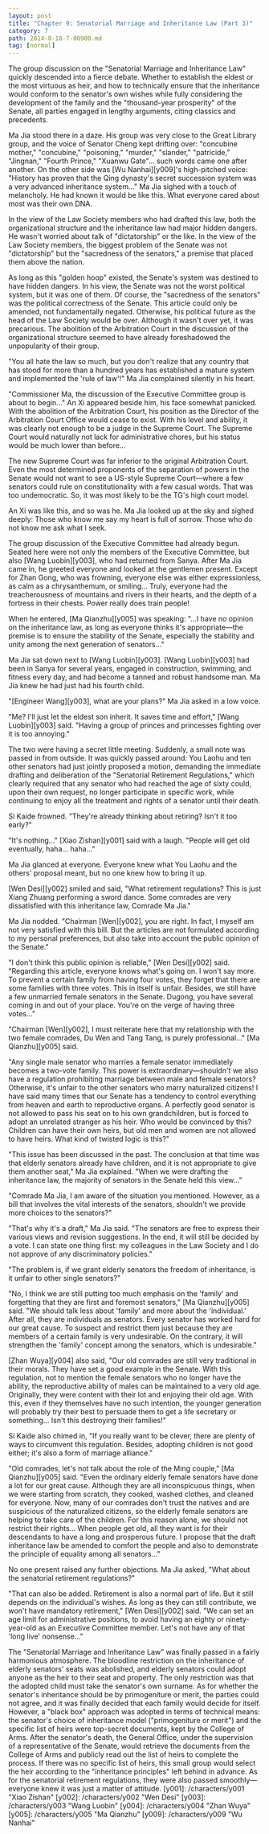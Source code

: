 ```yaml
---
layout: post
title: "Chapter 9: Senatorial Marriage and Inheritance Law (Part 3)"
category: 7
path: 2014-8-18-7-00900.md
tag: [normal]
---
```


The group discussion on the "Senatorial Marriage and Inheritance Law" quickly descended into a fierce debate. Whether to establish the eldest or the most virtuous as heir, and how to technically ensure that the inheritance would conform to the senator's own wishes while fully considering the development of the family and the "thousand-year prosperity" of the Senate, all parties engaged in lengthy arguments, citing classics and precedents.

Ma Jia stood there in a daze. His group was very close to the Great Library group, and the voice of Senator Cheng kept drifting over: "concubine mother," "concubine," "poisoning," "murder," "slander," "patricide," "Jingnan," "Fourth Prince," "Xuanwu Gate"... such words came one after another. On the other side was [Wu Nanhai][y009]'s high-pitched voice: "History has proven that the Qing dynasty's secret succession system was a very advanced inheritance system..." Ma Jia sighed with a touch of melancholy. He had known it would be like this. What everyone cared about most was their own DNA.

In the view of the Law Society members who had drafted this law, both the organizational structure and the inheritance law had major hidden dangers. He wasn't worried about talk of "dictatorship" or the like. In the view of the Law Society members, the biggest problem of the Senate was not "dictatorship" but the "sacredness of the senators," a premise that placed them above the nation.

As long as this "golden hoop" existed, the Senate's system was destined to have hidden dangers. In his view, the Senate was not the worst political system, but it was one of them. Of course, the "sacredness of the senators" was the political correctness of the Senate. This article could only be amended, not fundamentally negated. Otherwise, his political future as the head of the Law Society would be over. Although it wasn't over yet, it was precarious. The abolition of the Arbitration Court in the discussion of the organizational structure seemed to have already foreshadowed the unpopularity of their group.

"You all hate the law so much, but you don't realize that any country that has stood for more than a hundred years has established a mature system and implemented the 'rule of law'!" Ma Jia complained silently in his heart.

"Commissioner Ma, the discussion of the Executive Committee group is about to begin..." An Xi appeared beside him, his face somewhat panicked. With the abolition of the Arbitration Court, his position as the Director of the Arbitration Court Office would cease to exist. With his level and ability, it was clearly not enough to be a judge in the Supreme Court. The Supreme Court would naturally not lack for administrative chores, but his status would be much lower than before...

The new Supreme Court was far inferior to the original Arbitration Court. Even the most determined proponents of the separation of powers in the Senate would not want to see a US-style Supreme Court—where a few senators could rule on constitutionality with a few casual words. That was too undemocratic. So, it was most likely to be the TG's high court model.

An Xi was like this, and so was he. Ma Jia looked up at the sky and sighed deeply: Those who know me say my heart is full of sorrow. Those who do not know me ask what I seek.

The group discussion of the Executive Committee had already begun. Seated here were not only the members of the Executive Committee, but also [Wang Luobin][y003], who had returned from Sanya. After Ma Jia came in, he greeted everyone and looked at the gentlemen present. Except for Zhan Gong, who was frowning, everyone else was either expressionless, as calm as a chrysanthemum, or smiling... Truly, everyone had the treacherousness of mountains and rivers in their hearts, and the depth of a fortress in their chests. Power really does train people!

When he entered, [Ma Qianzhu][y005] was speaking: "...I have no opinion on the inheritance law, as long as everyone thinks it's appropriate—the premise is to ensure the stability of the Senate, especially the stability and unity among the next generation of senators..."

Ma Jia sat down next to [Wang Luobin][y003]. [Wang Luobin][y003] had been in Sanya for several years, engaged in construction, swimming, and fitness every day, and had become a tanned and robust handsome man. Ma Jia knew he had just had his fourth child.

"[Engineer Wang][y003], what are your plans?" Ma Jia asked in a low voice.

"Me? I'll just let the eldest son inherit. It saves time and effort," [Wang Luobin][y003] said. "Having a group of princes and princesses fighting over it is too annoying."

The two were having a secret little meeting. Suddenly, a small note was passed in from outside. It was quickly passed around: You Laohu and ten other senators had just jointly proposed a motion, demanding the immediate drafting and deliberation of the "Senatorial Retirement Regulations," which clearly required that any senator who had reached the age of sixty could, upon their own request, no longer participate in specific work, while continuing to enjoy all the treatment and rights of a senator until their death.

Si Kaide frowned. "They're already thinking about retiring? Isn't it too early?"

"It's nothing..." [Xiao Zishan][y001] said with a laugh. "People will get old eventually, haha... haha..."

Ma Jia glanced at everyone. Everyone knew what You Laohu and the others' proposal meant, but no one knew how to bring it up.

[Wen Desi][y002] smiled and said, "What retirement regulations? This is just Xiang Zhuang performing a sword dance. Some comrades are very dissatisfied with this inheritance law, Comrade Ma Jia."

Ma Jia nodded. "Chairman [Wen][y002], you are right. In fact, I myself am not very satisfied with this bill. But the articles are not formulated according to my personal preferences, but also take into account the public opinion of the Senate."

"I don't think this public opinion is reliable," [Wen Desi][y002] said. "Regarding this article, everyone knows what's going on. I won't say more. To prevent a certain family from having four votes, they forget that there are some families with three votes. This in itself is unfair. Besides, we still have a few unmarried female senators in the Senate. Dugong, you have several coming in and out of your place. You're on the verge of having three votes..."

"Chairman [Wen][y002], I must reiterate here that my relationship with the two female comrades, Du Wen and Tang Tang, is purely professional..." [Ma Qianzhu][y005] said.

"Any single male senator who marries a female senator immediately becomes a two-vote family. This power is extraordinary—shouldn't we also have a regulation prohibiting marriage between male and female senators? Otherwise, it's unfair to the other senators who marry naturalized citizens! I have said many times that our Senate has a tendency to control everything from heaven and earth to reproductive organs. A perfectly good senator is not allowed to pass his seat on to his own grandchildren, but is forced to adopt an unrelated stranger as his heir. Who would be convinced by this? Children can have their own heirs, but old men and women are not allowed to have heirs. What kind of twisted logic is this?"

"This issue has been discussed in the past. The conclusion at that time was that elderly senators already have children, and it is not appropriate to give them another seat," Ma Jia explained. "When we were drafting the inheritance law, the majority of senators in the Senate held this view..."

"Comrade Ma Jia, I am aware of the situation you mentioned. However, as a bill that involves the vital interests of the senators, shouldn't we provide more choices to the senators?"

"That's why it's a draft," Ma Jia said. "The senators are free to express their various views and revision suggestions. In the end, it will still be decided by a vote. I can state one thing first: my colleagues in the Law Society and I do not approve of any discriminatory policies."

"The problem is, if we grant elderly senators the freedom of inheritance, is it unfair to other single senators?"

"No, I think we are still putting too much emphasis on the 'family' and forgetting that they are first and foremost senators," [Ma Qianzhu][y005] said. "We should talk less about 'family' and more about the 'individual.' After all, they are individuals as senators. Every senator has worked hard for our great cause. To suspect and restrict them just because they are members of a certain family is very undesirable. On the contrary, it will strengthen the 'family' concept among the senators, which is undesirable."

[Zhan Wuya][y004] also said, "Our old comrades are still very traditional in their morals. They have set a good example in the Senate. With this regulation, not to mention the female senators who no longer have the ability, the reproductive ability of males can be maintained to a very old age. Originally, they were content with their lot and enjoying their old age. With this, even if they themselves have no such intention, the younger generation will probably try their best to persuade them to get a life secretary or something... Isn't this destroying their families!"

Si Kaide also chimed in, "If you really want to be clever, there are plenty of ways to circumvent this regulation. Besides, adopting children is not good either; it's also a form of marriage alliance."

"Old comrades, let's not talk about the role of the Ming couple," [Ma Qianzhu][y005] said. "Even the ordinary elderly female senators have done a lot for our great cause. Although they are all inconspicuous things, when we were starting from scratch, they cooked, washed clothes, and cleaned for everyone. Now, many of our comrades don't trust the natives and are suspicious of the naturalized citizens, so the elderly female senators are helping to take care of the children. For this reason alone, we should not restrict their rights... When people get old, all they want is for their descendants to have a long and prosperous future. I propose that the draft inheritance law be amended to comfort the people and also to demonstrate the principle of equality among all senators..."

No one present raised any further objections. Ma Jia asked, "What about the senatorial retirement regulations?"

"That can also be added. Retirement is also a normal part of life. But it still depends on the individual's wishes. As long as they can still contribute, we won't have mandatory retirement," [Wen Desi][y002] said. "We can set an age limit for administrative positions, to avoid having an eighty or ninety-year-old as an Executive Committee member. Let's not have any of that 'long live' nonsense..."

The "Senatorial Marriage and Inheritance Law" was finally passed in a fairly harmonious atmosphere. The bloodline restriction on the inheritance of elderly senators' seats was abolished, and elderly senators could adopt anyone as the heir to their seat and property. The only restriction was that the adopted child must take the senator's own surname. As for whether the senator's inheritance should be by primogeniture or merit, the parties could not agree, and it was finally decided that each family would decide for itself. However, a "black box" approach was adopted in terms of technical means: the senator's choice of inheritance model ("primogeniture or merit") and the specific list of heirs were top-secret documents, kept by the College of Arms. After the senator's death, the General Office, under the supervision of a representative of the Senate, would retrieve the documents from the College of Arms and publicly read out the list of heirs to complete the process. If there was no specific list of heirs, this small group would select the heir according to the "inheritance principles" left behind in advance. As for the senatorial retirement regulations, they were also passed smoothly—everyone knew it was just a matter of attitude.
[y001]: /characters/y001 "Xiao Zishan"
[y002]: /characters/y002 "Wen Desi"
[y003]: /characters/y003 "Wang Luobin"
[y004]: /characters/y004 "Zhan Wuya"
[y005]: /characters/y005 "Ma Qianzhu"
[y009]: /characters/y009 "Wu Nanhai"